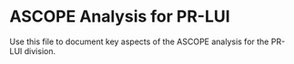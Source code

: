 # ASCOPE Analysis for PR-LUI

Use this file to document key aspects of the ASCOPE analysis for the PR-LUI division.
